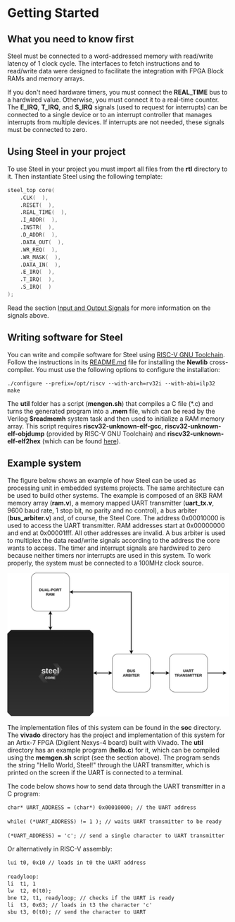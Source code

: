 # Getting Started

## What you need to know first

Steel must be connected to a word-addressed memory with read/write latency of 1 clock cycle. The interfaces to fetch instructions and to read/write data were designed to facilitate the integration with FPGA Block RAMs and memory arrays.

If you don't need hardware timers, you must connect the **REAL_TIME** bus to a hardwired value. Otherwise, you must connect it to a real-time counter. The **E_IRQ**, **T_IRQ**, and **S_IRQ** signals (used to request for interrupts) can be connected to a single device or to an interrupt controller that manages interrupts from multiple devices. If interrupts are not needed, these signals must be connected to zero.

## Using Steel in your project

To use Steel in your project you must import all files from the **rtl** directory to it. Then instantiate Steel using the following template:

```verilog
steel_top core(
    .CLK(  ),
    .RESET(  ),
    .REAL_TIME(  ), 
    .I_ADDR(  ),
    .INSTR(  ),
    .D_ADDR(  ),
    .DATA_OUT(  ),
    .WR_REQ(  ),
    .WR_MASK(  ),
    .DATA_IN(  ),
    .E_IRQ(  ),
    .T_IRQ(  ),
    .S_IRQ(  )
);
```

Read the section [Input and Output Signals](steelio.md) for more information on the signals above.

## Writing software for Steel

You can write and compile software for Steel using [RISC-V GNU Toolchain](https://github.com/riscv/riscv-gnu-toolchain). Follow the instructions in its [README.md](https://github.com/riscv/riscv-gnu-toolchain/blob/master/README.md) file for installing the **Newlib** cross-compiler. You must use the following options to configure the installation:

```
./configure --prefix=/opt/riscv --with-arch=rv32i --with-abi=ilp32
make
```
The **util** folder has a script (**mengen.sh**) that compiles a C file (\*.c) and turns the generated program into a **.mem** file, which can be read by the Verilog **$readmemh** system task and then used to initialize a RAM memory array. This script requires **riscv32-unknown-elf-gcc**, **riscv32-unknown-elf-objdump** (provided by RISC-V GNU Toolchain) and **riscv32-unknown-elf-elf2hex** (which can be found [here](https://github.com/sifive/elf2hex)).

## Example system

The figure below shows an example of how Steel can be used as processing unit in embedded systems projects. The same architecture can be used to build other systems. The example is composed of an 8KB RAM memory array (**ram.v**), a memory mapped UART transmitter (**uart_tx.v**, 9600 baud rate, 1 stop bit, no parity and no control), a bus arbiter (**bus_arbiter.v**) and, of course, the Steel Core. The address 0x00010000 is used to access the UART transmitter. RAM addresses start at 0x00000000 and end at 0x00001fff. All other addresses are invalid. A bus arbiter is used to multiplex the data read/write signals according to the address the core wants to access. The timer and interrupt signals are hardwired to zero because neither timers nor interrupts are used in this system. To work properly, the system must be connected to a 100MHz clock source.

![Steel SoC example](images/steel-soc.png)

The implementation files of this system can be found in the **soc** directory. The **vivado** directory has the project and implementation of this system for an Artix-7 FPGA (Digilent Nexys-4 board) built with Vivado. The **util** directory has an example program (**hello.c**) for it, which can be compiled using the **memgen.sh** script (see the section above). The program sends the string "Hello World, Steel!" through the UART transmitter, which is printed on the screen if the UART is connected to a terminal.

The code below shows how to send data through the UART transmitter in a C program:

```
char* UART_ADDRESS = (char*) 0x00010000; // the UART address

while( (*UART_ADDRESS) != 1 ); // waits UART transmitter to be ready

(*UART_ADDRESS) = 'c'; // send a single character to UART transmitter
```

Or alternatively in RISC-V assembly:

```
lui t0, 0x10 // loads in t0 the UART address

readyloop:
li  t1, 1
lw  t2, 0(t0);
bne t2, t1, readyloop; // checks if the UART is ready
li  t3, 0x63; // loads in t3 the character 'c'
sbu t3, 0(t0); // send the character to UART
```
